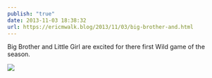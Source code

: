 ```yaml
---
publish: "true"
date: 2013-11-03 18:38:32
url: https://ericmwalk.blog/2013/11/03/big-brother-and.html
---
```


Big Brother and Little Girl are excited for there first Wild game of the season.

![](https://ericmwalk.blog/uploads/2022/691665b365.jpg)